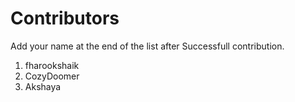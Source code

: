 # Contributors

  Add your name at the end of the list after Successfull contribution.

  1. fharookshaik
  2. CozyDoomer
  3. Akshaya
